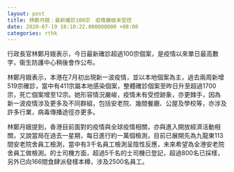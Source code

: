 ```yaml
---
layout: post
title: 林鄭月娥：最新確診100宗　疫情嚴峻未受控
date: 2020-07-19 16:10:22.000000000 +08:00
categories: rthk
---
```


行政長官林鄭月娥表示，今日最新確診超過100宗個案，是疫情以來單日最高數字，衞生防護中心稍後會作公布。

林鄭月娥表示，本港在7月初出現新一波疫情，並以本地個案為主，過去兩周新增519宗確診，當中有411宗屬本地感染個案，整體確診個案至昨日升至超過1700宗，死亡個案增至12宗。她形容情況嚴峻，疫情未有受控跡象，亦更棘手，因為新一波疫情涉及更多及不同群組，包括安老院、幾間餐廳、公屋及學校等，亦涉及許多行業，病毒傳播途徑亦更多。

林鄭月娥提到，香港目前面對的疫情與全球疫情相關，亦與進入開放經濟活動相關，又說當局在過去一星期，每日進行約一萬個檢測，目前已展開先為九龍東113間安老院舍員工檢測，當中有3千名員工檢測呈陰性反應，未來希望為全港安老院舍員工做檢測。的士司機方面，超過5千名的士司機已登記，超過800名已採樣，另外已向166間食肆派發樣本樽，涉及2500名員工。
